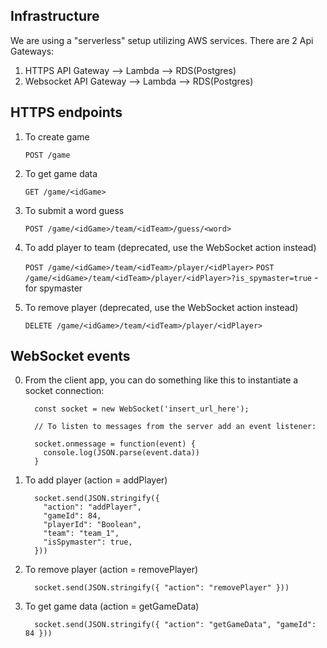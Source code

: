 ## Infrastructure

We are using a "serverless" setup utilizing AWS services. There are 2 Api Gateways:

1) HTTPS API Gateway --> Lambda --> RDS(Postgres)
2) Websocket API Gateway --> Lambda --> RDS(Postgres)

## HTTPS endpoints

  1. To create game
      
      `POST /game`
      
  2. To get game data
  
      `GET /game/<idGame>`
      
  3. To submit a word guess
  
      `POST /game/<idGame>/team/<idTeam>/guess/<word>`
      
  4. To add player to team (deprecated, use the WebSocket action instead)
  
      `POST /game/<idGame>/team/<idTeam>/player/<idPlayer>`
      `POST /game/<idGame>/team/<idTeam>/player/<idPlayer>?is_spymaster=true` - for spymaster
  
  5. To remove player (deprecated, use the WebSocket action instead)
  
      `DELETE /game/<idGame>/team/<idTeam>/player/<idPlayer>`
      

## WebSocket events

  0. From the client app, you can do something like this to instantiate a socket connection:
  
      ```
        const socket = new WebSocket('insert_url_here');
        
        // To listen to messages from the server add an event listener:
        
        socket.onmessage = function(event) {
          console.log(JSON.parse(event.data))
        }
      ```

  1. To add player (action = addPlayer)
      
      ```
        socket.send(JSON.stringify({
          "action": "addPlayer", 
          "gameId": 84,
          "playerId": "Boolean",
          "team": "team_1",
          "isSpymaster": true,
        }))  
      ```
  
  2. To remove player (action = removePlayer)
  
      ```
        socket.send(JSON.stringify({ "action": "removePlayer" }))  
      ```
      
  3. To get game data (action = getGameData)
  
      ```
        socket.send(JSON.stringify({ "action": "getGameData", "gameId": 84 }))  
      ```
